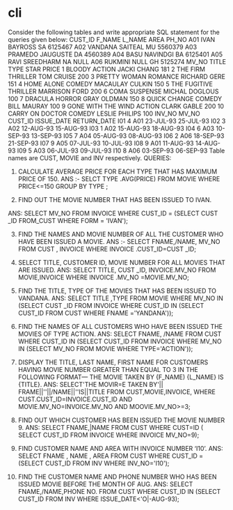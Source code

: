 # cli
Consider the following tables and write appropriate SQL statement for the queries given  below: 
CUST_ID F_NAME L_NAME AREA PH_NO 
A01 IVAN BAYROSS SA 6125467 
A02 VANDANA SAITEAL MU 5560379 
A03 PRAMEDO JAUGUSTE DA 4560389 
A04 BASU NAVINDGI BA 6125401 
A05 RAVI SREEDHARM NA NULL 
A06 RUKMINI NULL GH 5125274 
MV_NO TITLE TYPE STAR PRICE  1 BLOODY ACTION JACKI CHANG 181  2 THE FIRM THRILLER TOM CRUISE 200  3 PRETTY WOMAN ROMANCE RICHARD GERE 151  4 HOME ALONE COMEDY MACAULAY CULKIN 150  5 THE FUGITIVE THRILLER MARRISON FORD 200  6 COMA SUSPENSE MICHAL DOGLOUS 100  7 DRACULA HORROR GRAY OLDMAN 150  8 QUICK CHANGE COMEDY BILL MAURAY 100  9 GONE WITH THE WIND ACTION CLARK GABLE 200  10 CARRY ON DOCTOR COMEDY LESLIE PHILIPS 100 
INV_NO MV_NO CUST_ID ISSUE_DATE RETURN_DATE I01 4 A01 23-JUL-93 25-JUL-93 I02 3 A02 12-AUG-93 15-AUG-93 I03 1 A02 15-AUG-93 18-AUG-93 I04 6 A03 10-SEP-93 13-SEP-93 I05 7 A04 05-AUG-93 08-AUG-93 I06 2 A06 18-SEP-93 21-SEP-93 I07 9 A05 07-JUL-93 10-JUL-93 I08 9 A01 11-AUG-93 14-AUG-93 I09 5 A03 06-JUL-93 09-JUL-93 I10 8 A06 03-SEP-93 06-SEP-93 
Table names are CUST, MOVIE and INV respectively.
QUERIES: 
>
1. CALCULATE AVERAGE PRICE FOR EACH TYPE THAT HAS MAXIMUM   PRICE OF 150. 
ANS :-
SELCT TYPE .AVG(PRICE)
FROM MOVIE
WHERE PRICE<=150
GROUP BY TYPE ;

2. FIND OUT THE MOVIE NUMBER THAT HAS BEEN ISSUED TO IVAN.

ANS: 
SELECT  MV_NO
FROM INVOICE
WHERE CUST_ID = (SELECT CUST _ID FROM_CUST WHERE FORM = 'IVAN');

3. FIND THE NAMES AND MOVIE NUMBER OF ALL THE CUSTOMER WHO   HAVE BEEN ISSUED A MOVIE.
ANS :- 
SELECT  FNAME,/NAME, MV_NO
FROM CUST , INVOICE WHERE INVOICE .CUST_ID=CUST _ID;

4. SELECT TITLE, CUSTOMER ID, MOVIE NUMBER FOR ALL MOVIES   THAT ARE ISSUED.
ANS:
SELECT TITLE, CUST _ID, INVOICE.MV_NO
FROM MOVIE,INVOICE
WHERE INVOICE .MV_NO =MOVIE.MV_NO;

5. FIND THE TITLE, TYPE OF THE MOVIES THAT HAS BEEN ISSUED   TO VANDANA.
ANS:
SELECT TITLE ,TYPE
FROM MOVIE 
WHERE MV_NO IN (SELECT CUST _ID FROM INVOICE WHERE CUST_ID IN 
(SELECT CUST_ID 
FROM CUST
WHERE FNAME ='YANDANA'));


6. FIND THE NAMES OF ALL CUSTOMERS WHO HAVE BEEN ISSUED THE   MOVIES OF TYPE ACTION.
ANS:
SELECT FNAME, /NAME 
FROM CUST
WHERE CUST_ID 
IN (SELECT CUST_ID 
FROM INVOICE
WHERE MV_NO 
IN (SELECT MV_NO 
FROM MOVIE
WHERE TYPE='ACTION'));

7. DISPLAY THE TITLE, LAST NAME, FIRST NAME FOR CUSTOMERS   HAVING MOVIE NUMBER GREATER THAN EQUAL TO 3 IN THE   FOLLOWING FORMAT— 
THE MOVIE TAKEN BY {F_NAME) {L_NAME} IS {TITLE}. 
ANS:
SELECT'THE MOVIR=E TAKEN BY'|| FRAME||''||/NAME||''IS||TITLE
FROM CUST,MOVIE,INVOICE,
WHERE CUST.CUST_ID=INVOICE.CUST_ID
AND MOVIE.MV_NO=INVOICE.MV_NO
AND MOOVIE.MV_NO>=3;

8. FIND OUT WHICH CUSTOMER HAS BEEN ISSUED THE MOVIE NUMBER   9.
ANS:
SELECT FNAME,|NAME
FROM CUST
WHERE CUST=ID ( SELECT CUST_ID 
FROM INVOICE
WHERE INVOICE MV_NO=9);

9. FIND CUSTOMER NAME AND AREA WITH INVOICE NUMBER ‘I10’.
ANS:
SELECT FNAME , NAME , AREA
FROM CUST
WHERE CUST_ID =(SELECT CUST_ID
FROM INV
WHERE INV_NO='I10');

10. FIND THE CUSTOMER NAME AND PHONE NUMBER WHO HAS BEEN   ISSUED MOVIE BEFORE THE MONTH OF AUG. 
ANS:
SELECT FNAME,/NAME,PHONE NO.
FROM CUST
WHERE CUST_ID IN (SELECT CUST_ID
FROM INV
WHERE ISSUE_DATE<'O|-AUG-93);

